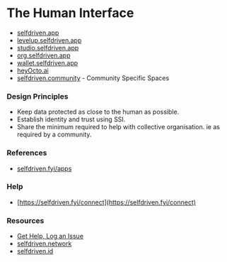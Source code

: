 # The Human Interface

- [selfdriven.app](https://selfdriven.app)
- [levelup.selfdriven.app](https://levelup.selfdriven.app)
- [studio.selfdriven.app](https://studio.selfdriven.app)
- [org.selfdriven.app](https://org.selfdriven.app)
- [wallet.selfdriven.app](https://wallet.selfdriven.app)
- [heyOcto.ai](https://heyOcto.ai)
- [selfdriven.community](https://selfdriven.community) - Community Specific Spaces

### Design Principles

- Keep data protected as close to the human as possible.
- Establish identity and trust using SSI.
- Share the minimum required to help with collective organisation. ie as required by a community.

### References

- [selfdriven.fyi/apps](https://selfdriven.fyi/apps)

### Help

- [https://selfdriven.fyi/connect](https://selfdriven.fyi/connect)  

### Resources
- [Get Help, Log an Issue](https://github.com/selfdriven-foundation/selfdriven-network/issues)
- [selfdriven.network](https://selfdriven.network)  
- [selfdriven.id](https://selfdriven.id)  
